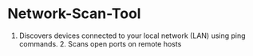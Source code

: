 # Network-Scan-Tool
1. Discovers devices connected to your local network (LAN) using ping commands. 2. Scans open ports on remote hosts 
